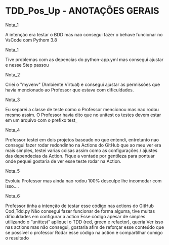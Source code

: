 # TDD_Pos_Up - ANOTAÇÕES GERAIS

Nota_1

A intenção era testar o BDD mas nao consegui fazer o behave funcionar no VsCode com Pythom 3.8

Nota_1

Tive problemas com as depencias do python-app.yml mas consegui ajustar e nesse Step passou

Nota_2

Criei o "myvenv" (Ambiente Virtual) e consegui ajustar as permissões que havia mencionado ao Professor que estava com dificuldades.

Nota_3

Eu separei a classe de teste como o Professor mencionou mas nao rodou mesmo assim. O Professor havia dito que no
unitest os testes devem estar em um arquivo com o prefixo test_

Nota_4

Professor testei em dois projetos baseado no que entendi, entretanto nao consegui fazer rodar redondinho na Actions do GitHub
que ao meu ver era mais simples, testei varias coisas assim como as configurações / ajustes das dependecias da Action. Fique a vontade
por gentileza para pontuar onde pequei gostaria de ver esse teste rodar na Action.

Nota_5

Evoluiu Professor mas ainda nao rodou 100% desculpe lhe incomodar com isso....

Nota_6

Professor tinha a intenção de testar esse código nas actions do GitHub Cod_Tdd.py
Não consegui fazer funcionar de forma alguma, tive muitas dificuldades em configurar a action
Esse código apesar de simples utilizando o “unittest” apliquei o TDD (red, green e  refactor), queria
Ver isso nas actions mas não consegui, gostaria afim de reforçar esse conteúdo que se possível o professor
Rodar esse código na action e compartilhar comigo o resultado

